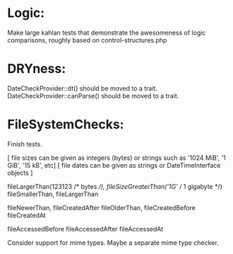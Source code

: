 Logic:
======

Make large kahlan tests that demonstrate the awesomeness of
logic comparisons, roughly based on control-structures.php

DRYness:
========

DateCheckProvider::dt() should be moved to a trait.
DateCheckProvider::canParse() should be moved to a trait.


FileSystemChecks:
=================

Finish tests.

[ file sizes can be given as integers (bytes) or strings such as '1024 MiB', '1 GiB', '15 kB', etc]
[ file dates can be given as strings or DateTimeInterface objects ]

fileLargerThan(123123 /* bytes */), fileSizeGreaterThan('1G' /* 1 gigabyte */)
fileSmallerThan, fileLargerThan

fileNewerThan, fileCreatedAfter
fileOlderThan, fileCreatedBefore
fileCreatedAt

fileAccessedBefore
fileAccessedAfter
fileAccessedAt

Consider support for mime types. Maybe a separate mime type checker.
